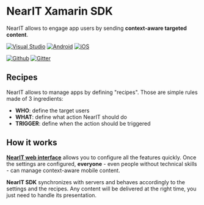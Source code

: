 # NearIT Xamarin SDK

NearIT allows to engage app users by sending **context-aware targeted content**.

[![Visual Studio](https://img.shields.io/badge/Visual%20Studio-7.2-orange.svg)](https://www.visualstudio.com/)
[![Android](https://img.shields.io/badge/Android-15%2B-blue.svg?style=flat)](https://developer.android.com/about/dashboards/index.html#Platform)
[![iOS](https://img.shields.io/badge/iOS-9-blue.svg)](https://developer.apple.com/ios/)

[![Github](https://img.shields.io/badge/code-Github-green.svg)](https://github.com/nearit/Xamarin-SDK)
[![Gitter](https://img.shields.io/gitter/room/nearit/Lobby.svg)](https://gitter.im/nearit/Lobby)

## Recipes

NearIT allows to manage apps by defining "recipes". Those are simple rules made of 3 ingredients:

* **WHO**: define the target users
* **WHAT**: define what action NearIT should do
* **TRIGGER**: define when the action should be triggered

## How it works

<a href="https://go.nearit.com/" target="_blank">**NearIT web interface**</a> allows you to configure all the features quickly.
Once the settings are configured, **everyone** - even people without technical skills - can manage context-aware mobile content.

**NearIT SDK** synchronizes with servers and behaves accordingly to the settings and the recipes. Any content will be delivered at the right time, you just need to handle its presentation.
